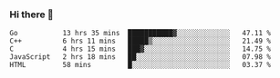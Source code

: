 ### Hi there 👋

<!--
**KLXLjun/KLXLjun** is a ✨ _special_ ✨ repository because its `README.md` (this file) appears on your GitHub profile.

Here are some ideas to get you started:

- 🔭 I’m currently working on ...
- 🌱 I’m currently learning ...
- 👯 I’m looking to collaborate on ...
- 🤔 I’m looking for help with ...
- 💬 Ask me about ...
- 📫 How to reach me: ...
- 😄 Pronouns: ...
- ⚡ Fun fact: ...
-->

<!--START_SECTION:waka-->
```text
Go           13 hrs 35 mins  ███████████▓░░░░░░░░░░░░░   47.11 % 
C++          6 hrs 11 mins   █████▒░░░░░░░░░░░░░░░░░░░   21.49 % 
C            4 hrs 15 mins   ███▓░░░░░░░░░░░░░░░░░░░░░   14.75 % 
JavaScript   2 hrs 18 mins   ██░░░░░░░░░░░░░░░░░░░░░░░   07.98 % 
HTML         58 mins         █░░░░░░░░░░░░░░░░░░░░░░░░   03.37 % 
```
<!--END_SECTION:waka-->
